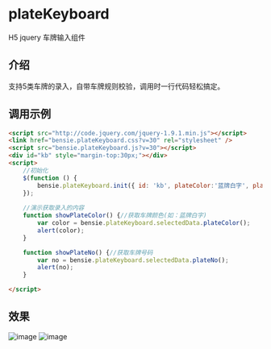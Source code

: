 # plateKeyboard
H5 jquery 车牌输入组件


## 介绍

支持5类车牌的录入，自带车牌规则校验，调用时一行代码轻松搞定。


## 调用示例
``` html
<script src="http://code.jquery.com/jquery-1.9.1.min.js"></script>
<link href="bensie.plateKeyboard.css?v=30" rel="stylesheet" />
<script src="bensie.plateKeyboard.js?v=30"></script>
<div id="kb" style="margin-top:30px;"></div>
<script>
    //初始化
    $(function () {
        bensie.plateKeyboard.init({ id: 'kb', plateColor:'蓝牌白字', plateNo:'粤XGM789' });
    });
    
    //演示获取录入的内容
    function showPlateColor() {//获取车牌颜色(如：蓝牌白字)
        var color = bensie.plateKeyboard.selectedData.plateColor();
        alert(color);
    }

    function showPlateNo() {//获取车牌号码
        var no = bensie.plateKeyboard.selectedData.plateNo();
        alert(no);
    }

</script>
```
## 效果
![image](https://github.com/devrecole/plateKeyboard/blob/master/example/plateinput.png)
![image](https://github.com/devrecole/plateKeyboard/blob/master/example/p2.png)
